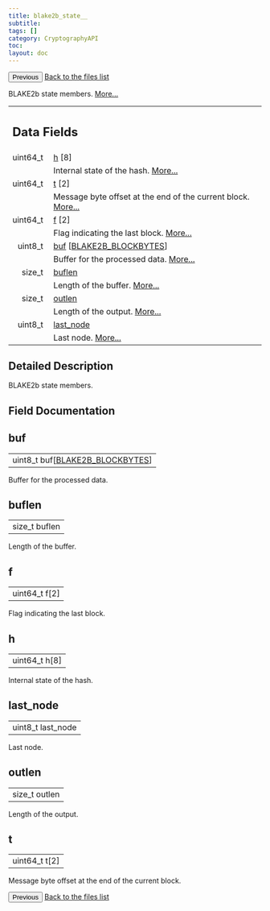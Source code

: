 ```yaml
---
title: blake2b_state__
subtitle:
tags: []
category: CryptographyAPI
toc:
layout: doc
---
```


<button class="uk-button uk-button-default uk-button-small uk-margin-medium-top" onclick="history.back()">Previous</button>
<a class="uk-button uk-button-default uk-button-small uk-margin-medium-top crypto-button" href="../../crypto-api/files">Back to the files list</a>


<p>BLAKE2b state members.  
 <a href="../blake2b__state____#details">More...</a></p>
<table class="memberdecls">
<tr class="heading"><td colspan="4"><h2 class="groupheader"><a name="pub-attribs"></a>
Data Fields</h2></td></tr>
<tr class="memitem:a687c52e3a420c838ba2a867eb5f11b4c"><td class="memItemLeft" align="right" valign="top">uint64_t&#160;</td><td colspan="3" class="memItemRight" valign="bottom"><a class="el" href="../blake2b__state____#a687c52e3a420c838ba2a867eb5f11b4c">h</a> [8]</td></tr>
<tr class="memdesc:a687c52e3a420c838ba2a867eb5f11b4c"><td class="mdescLeft">&#160;</td><td colspan="3" class="mdescRight">Internal state of the hash.  <a href="#a687c52e3a420c838ba2a867eb5f11b4c">More...</a><br /></td></tr>
<tr class="memitem:a2485b4a96e2159455f9defde68daed6b"><td class="memItemLeft" align="right" valign="top">uint64_t&#160;</td><td colspan="3" class="memItemRight" valign="bottom"><a class="el" href="../blake2b__state____#a2485b4a96e2159455f9defde68daed6b">t</a> [2]</td></tr>
<tr class="memdesc:a2485b4a96e2159455f9defde68daed6b"><td class="mdescLeft">&#160;</td><td colspan="3" class="mdescRight">Message byte offset at the end of the current block.  <a href="#a2485b4a96e2159455f9defde68daed6b">More...</a><br /></td></tr>
<tr class="memitem:a1c4b0a6bb8387f9d076a56b09b13b4ac"><td class="memItemLeft" align="right" valign="top">uint64_t&#160;</td><td colspan="3" class="memItemRight" valign="bottom"><a class="el" href="../blake2b__state____#a1c4b0a6bb8387f9d076a56b09b13b4ac">f</a> [2]</td></tr>
<tr class="memdesc:a1c4b0a6bb8387f9d076a56b09b13b4ac"><td class="mdescLeft">&#160;</td><td colspan="3" class="mdescRight">Flag indicating the last block.  <a href="#a1c4b0a6bb8387f9d076a56b09b13b4ac">More...</a><br /></td></tr>
<tr class="memitem:a556d85b4802be4144c58f9f494a266c9"><td class="memItemLeft" align="right" valign="top">uint8_t&#160;</td><td colspan="3" class="memItemRight" valign="bottom"><a class="el" href="../blake2b__state____#a556d85b4802be4144c58f9f494a266c9">buf</a> [<a class="el" href="../lcx__blake2_8h#a55df020abc59e40eb12965cf08eca1b5aea9f79a4ec90a788ea0590ae5dfda693">BLAKE2B_BLOCKBYTES</a>]</td></tr>
<tr class="memdesc:a556d85b4802be4144c58f9f494a266c9"><td class="mdescLeft">&#160;</td><td colspan="3" class="mdescRight">Buffer for the processed data.  <a href="#a556d85b4802be4144c58f9f494a266c9">More...</a><br /></td></tr>
<tr class="memitem:ad6994903b3c19997ffcfdccb4431d308"><td class="memItemLeft" align="right" valign="top">size_t&#160;</td><td colspan="3" class="memItemRight" valign="bottom"><a class="el" href="../blake2b__state____#ad6994903b3c19997ffcfdccb4431d308">buflen</a></td></tr>
<tr class="memdesc:ad6994903b3c19997ffcfdccb4431d308"><td class="mdescLeft">&#160;</td><td colspan="3" class="mdescRight">Length of the buffer.  <a href="#ad6994903b3c19997ffcfdccb4431d308">More...</a><br /></td></tr>
<tr class="memitem:ae5aad15fdea0b06b0390298a030c8ff3"><td class="memItemLeft" align="right" valign="top">size_t&#160;</td><td colspan="3" class="memItemRight" valign="bottom"><a class="el" href="../blake2b__state____#ae5aad15fdea0b06b0390298a030c8ff3">outlen</a></td></tr>
<tr class="memdesc:ae5aad15fdea0b06b0390298a030c8ff3"><td class="mdescLeft">&#160;</td><td colspan="3" class="mdescRight">Length of the output.  <a href="#ae5aad15fdea0b06b0390298a030c8ff3">More...</a><br /></td></tr>
<tr class="memitem:aeef1495cb3058928ace5096cac10242d"><td class="memItemLeft" align="right" valign="top">uint8_t&#160;</td><td colspan="3" class="memItemRight" valign="bottom"><a class="el" href="../blake2b__state____#aeef1495cb3058928ace5096cac10242d">last_node</a></td></tr>
<tr class="memdesc:aeef1495cb3058928ace5096cac10242d"><td class="mdescLeft">&#160;</td><td colspan="3" class="mdescRight">Last node.  <a href="#aeef1495cb3058928ace5096cac10242d">More...</a><br /></td></tr>
</table>
<a name="details" id="details"></a>

## Detailed Description

<div class="textblock"><p>BLAKE2b state members. </p>
</div><h2 class="groupheader">Field Documentation</h2>
<a id="a556d85b4802be4144c58f9f494a266c9"></a>
<h2 class="memtitle">buf</h2>

<div class="memitem">
<div class="memproto">
      <table class="memname">
        <tr>
          <td class="memname">uint8_t buf[<a class="el" href="../lcx__blake2_8h#a55df020abc59e40eb12965cf08eca1b5aea9f79a4ec90a788ea0590ae5dfda693">BLAKE2B_BLOCKBYTES</a>]</td>
        </tr>
      </table>
</div><div class="memdoc">

<p>Buffer for the processed data. </p>

</div>
</div>
<a id="ad6994903b3c19997ffcfdccb4431d308"></a>
<h2 class="memtitle">buflen</h2>

<div class="memitem">
<div class="memproto">
      <table class="memname">
        <tr>
          <td class="memname">size_t buflen</td>
        </tr>
      </table>
</div><div class="memdoc">

<p>Length of the buffer. </p>

</div>
</div>
<a id="a1c4b0a6bb8387f9d076a56b09b13b4ac"></a>
<h2 class="memtitle">f</h2>

<div class="memitem">
<div class="memproto">
      <table class="memname">
        <tr>
          <td class="memname">uint64_t f[2]</td>
        </tr>
      </table>
</div><div class="memdoc">

<p>Flag indicating the last block. </p>

</div>
</div>
<a id="a687c52e3a420c838ba2a867eb5f11b4c"></a>
<h2 class="memtitle">h</h2>

<div class="memitem">
<div class="memproto">
      <table class="memname">
        <tr>
          <td class="memname">uint64_t h[8]</td>
        </tr>
      </table>
</div><div class="memdoc">

<p>Internal state of the hash. </p>

</div>
</div>
<a id="aeef1495cb3058928ace5096cac10242d"></a>
<h2 class="memtitle">last_node</h2>

<div class="memitem">
<div class="memproto">
      <table class="memname">
        <tr>
          <td class="memname">uint8_t last_node</td>
        </tr>
      </table>
</div><div class="memdoc">

<p>Last node. </p>

</div>
</div>
<a id="ae5aad15fdea0b06b0390298a030c8ff3"></a>
<h2 class="memtitle">outlen</h2>

<div class="memitem">
<div class="memproto">
      <table class="memname">
        <tr>
          <td class="memname">size_t outlen</td>
        </tr>
      </table>
</div><div class="memdoc">

<p>Length of the output. </p>

</div>
</div>
<a id="a2485b4a96e2159455f9defde68daed6b"></a>
<h2 class="memtitle">t</h2>

<div class="memitem">
<div class="memproto">
      <table class="memname">
        <tr>
          <td class="memname">uint64_t t[2]</td>
        </tr>
      </table>
</div><div class="memdoc">

<p>Message byte offset at the end of the current block. </p>

</div>
</div>
<button class="uk-button uk-button-default uk-button-small uk-margin-medium-top" onclick="history.back()">Previous</button>
<a class="uk-button uk-button-default uk-button-small uk-margin-medium-top crypto-button" href="../../crypto-api/files">Back to the files list</a>
